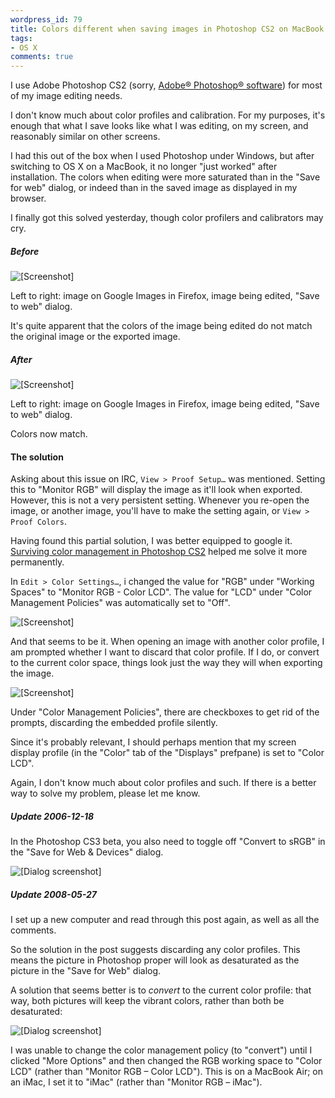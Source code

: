 ```yaml
---
wordpress_id: 79
title: Colors different when saving images in Photoshop CS2 on MacBook
tags:
- OS X
comments: true
---
```

I use Adobe Photoshop CS2 (sorry, <a href="http://www.adobe.com/misc/trade.html#photoshop">Adobe&reg; Photoshop&reg; software</a>) for most of my image editing needs.

I don't know much about color profiles and calibration. For my purposes, it's enough that what I save looks like what I was editing, on my screen, and reasonably similar on other screens.

I had this out of the box when I used Photoshop under Windows, but after switching to OS X on a MacBook, it no longer "just worked" after installation. The colors when editing were more saturated than in the "Save for web" dialog, or indeed than in the saved image as displayed in my browser.

I finally got this solved yesterday, though color profilers and calibrators may cry.

<!--more-->

<h5>Before</h5>

<img src="http://henrik.nyh.se/uploads/pscolor-before.png" alt="[Screenshot]" class="bordered center" />

Left to right: image on Google Images in Firefox, image being edited, "Save to web" dialog.

It's quite apparent that the colors of the image being edited do not match the original image or the exported image.

<h5>After</h5>

<img src="http://henrik.nyh.se/uploads/pscolor-after.png" alt="[Screenshot]" class="bordered center" />

Left to right: image on Google Images in Firefox, image being edited, "Save to web" dialog.

Colors now match.

<h4>The solution</h4>

Asking about this issue on IRC, <code>View &gt; Proof Setup&hellip;</code> was mentioned. Setting this to "Monitor RGB" will display the image as it'll look when exported. However, this is not a very persistent setting. Whenever you re-open the image, or another image, you'll have to make the setting again, or <code>View &gt; Proof Colors</code>.

Having found this partial solution, I was better equipped to google it. <a href="http://sidesh0w.com/weblog/2006/09/07/surviving_color_management_in_photoshop_cs2/">Surviving color management in Photoshop CS2</a> helped me solve it more permanently.

In <code>Edit &gt; Color Settings&hellip;</code>, i changed the value for "RGB" under "Working Spaces" to "Monitor RGB - Color LCD". The value for "LCD" under "Color Management Policies" was automatically set to "Off".

<img src="http://henrik.nyh.se/uploads/pscolor-settings.png" alt="[Screenshot]" class="bordered center" />

And that seems to be it. When opening an image with another color profile, I am prompted whether I want to discard that color profile. If I do, or convert to the current color space, things look just the way they will when exporting the image.

<img src="http://henrik.nyh.se/uploads/pscolor-dialog.png" alt="[Screenshot]" class="bordered center" />

Under "Color Management Policies", there are checkboxes to get rid of the prompts, discarding the embedded profile silently.

Since it's probably relevant, I should perhaps mention that my screen display profile (in the "Color" tab of the "Displays" prefpane) is set to "Color LCD".

Again, I don't know much about color profiles and such. If there is a better way to solve my problem, please let me know.

<div class="updated">
  <h5>Update 2006-12-18</h5>

  <p>In the Photoshop CS3 beta, you also need to toggle off "Convert to sRGB" in the "Save for Web &amp; Devices" dialog.</p>

  <p class="center"><img src="http://henrik.nyh.se/uploads/ps3-savergb.png" alt="[Dialog screenshot]" class="bordered" /></p>
</div>

<div class="updated">
  <h5>Update 2008-05-27</h5>
<p>I set up a new computer and read through this post again, as well as all the comments.</p>

<p>So the solution in the post suggests discarding any color profiles. This means the picture in Photoshop proper will look as desaturated as the picture in the "Save for Web" dialog.</p>

<p>A solution that seems better is to <em>convert</em> to the current color profile: that way, both pictures will keep the vibrant colors, rather than both be desaturated:</p>

<p class="center"><img src="http://henrik.nyh.se/uploads/photoshop-colors-revisited.png" alt="[Dialog screenshot]" class="bordered" /></p>

<p>I was unable to change the color management policy (to "convert") until I clicked "More Options" and then changed the RGB working space to "Color LCD" (rather than "Monitor RGB – Color LCD"). This is on a MacBook Air; on an iMac, I set it to "iMac" (rather than "Monitor RGB – iMac").</p>
</div>
